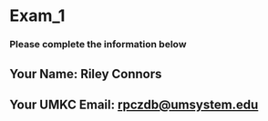 # Exam_1

### Please complete the information below

## Your Name: Riley Connors

## Your UMKC Email: rpczdb@umsystem.edu
